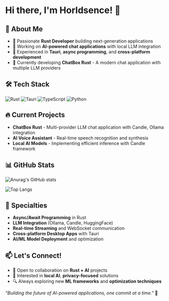 # Hi there, I'm Horldsence! 👋

## 🚀 About Me
- 🦀 Passionate **Rust Developer** building next-generation applications
- 🤖 Working on **AI-powered chat applications** with local LLM integration
- 🔧 Experienced in **Tauri**, **async programming**, and **cross-platform development**
- 🎯 Currently developing **ChatBox Rust** - A modern chat application with multiple LLM providers

## 🛠️ Tech Stack
![Rust](https://img.shields.io/badge/-Rust-000000?style=flat&logo=rust&logoColor=orange)
![Tauri](https://img.shields.io/badge/-Tauri-24C8DB?style=flat&logo=tauri&logoColor=white)
![TypeScript](https://img.shields.io/badge/-TypeScript-007ACC?style=flat&logo=typescript&logoColor=white)
![Python](https://img.shields.io/badge/-Python-3776AB?style=flat&logo=python&logoColor=white)

## 🔥 Current Projects
- **ChatBox Rust** - Multi-provider LLM chat application with Candle, Ollama integration
- **AI Voice Assistant** - Real-time speech recognition and synthesis
- **Local AI Models** - Implementing efficient inference with Candle framework

## 📊 GitHub Stats
![Anurag's GitHub stats](https://github-readme-stats.vercel.app/api?username=Horldsence&hide=contribs,prs&show_icons=true&theme=synthwave)

![Top Langs](https://github-readme-stats.vercel.app/api/top-langs/?username=horldsence)

## 🌟 Specialties
- **Async/Await Programming** in Rust
- **LLM Integration** (Ollama, Candle, HuggingFace)
- **Real-time Streaming** and WebSocket communication
- **Cross-platform Desktop Apps** with Tauri
- **AI/ML Model Deployment** and optimization

## 📫 Let's Connect!
- 💼 Open to collaboration on **Rust + AI** projects
- 🎯 Interested in **local AI**, **privacy-focused** solutions
- 🔍 Always exploring new **ML frameworks** and **optimization techniques**

*"Building the future of AI-powered applications, one commit at a time."* 🚀

